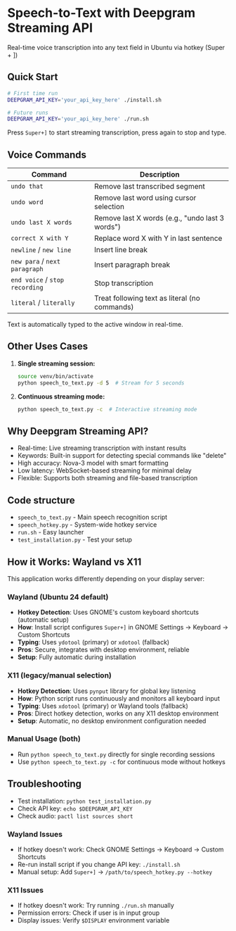 # Speech-to-Text with Deepgram Streaming API

Real-time voice transcription into any text field in Ubuntu via hotkey (Super + ])

## Quick Start

```bash
# First time run
DEEPGRAM_API_KEY='your_api_key_here' ./install.sh

# Future runs
DEEPGRAM_API_KEY='your_api_key_here' ./run.sh
```

Press `Super+]` to start streaming transcription, press again to stop and type.

## Voice Commands

| Command | Description |
|---------|-------------|
| `undo that` | Remove last transcribed segment |
| `undo word` | Remove last word using cursor selection |
| `undo last X words` | Remove last X words (e.g., "undo last 3 words") |
| `correct X with Y` | Replace word X with Y in last sentence |
| `newline` / `new line` | Insert line break |
| `new para` / `next paragraph` | Insert paragraph break |
| `end voice` / `stop recording` | Stop transcription |
| `literal` / `literally` | Treat following text as literal (no commands) |

Text is automatically typed to the active window in real-time.

## Other Uses Cases

1. **Single streaming session:**
   ```bash
   source venv/bin/activate
   python speech_to_text.py -d 5  # Stream for 5 seconds
   ```

2. **Continuous streaming mode:**
   ```bash
   python speech_to_text.py -c  # Interactive streaming mode
   ```


## Why Deepgram Streaming API?

- Real-time: Live streaming transcription with instant results
- Keywords: Built-in support for detecting special commands like "delete"
- High accuracy: Nova-3 model with smart formatting
- Low latency: WebSocket-based streaming for minimal delay
- Flexible: Supports both streaming and file-based transcription

## Code structure

- `speech_to_text.py` - Main speech recognition script
- `speech_hotkey.py` - System-wide hotkey service  
- `run.sh` - Easy launcher
- `test_installation.py` - Test your setup

## How it Works: Wayland vs X11

This application works differently depending on your display server:

### **Wayland (Ubuntu 24 default)**
- **Hotkey Detection**: Uses GNOME's custom keyboard shortcuts (automatic setup)
- **How**: Install script configures `Super+]` in GNOME Settings → Keyboard → Custom Shortcuts
- **Typing**: Uses `ydotool` (primary) or `xdotool` (fallback)
- **Pros**: Secure, integrates with desktop environment, reliable
- **Setup**: Fully automatic during installation

### **X11 (legacy/manual selection)**
- **Hotkey Detection**: Uses `pynput` library for global key listening
- **How**: Python script runs continuously and monitors all keyboard input
- **Typing**: Uses `xdotool` (primary) or Wayland tools (fallback)
- **Pros**: Direct hotkey detection, works on any X11 desktop environment
- **Setup**: Automatic, no desktop environment configuration needed

### **Manual Usage (both)**
- Run `python speech_to_text.py` directly for single recording sessions
- Use `python speech_to_text.py -c` for continuous mode without hotkeys

## Troubleshooting

- Test installation: `python test_installation.py`
- Check API key: `echo $DEEPGRAM_API_KEY`
- Check audio: `pactl list sources short`

### **Wayland Issues**
- If hotkey doesn't work: Check GNOME Settings → Keyboard → Custom Shortcuts
- Re-run install script if you change API key: `./install.sh`
- Manual setup: Add `Super+]` → `/path/to/speech_hotkey.py --hotkey`

### **X11 Issues**
- If hotkey doesn't work: Try running `./run.sh` manually
- Permission errors: Check if user is in input group
- Display issues: Verify `$DISPLAY` environment variable


